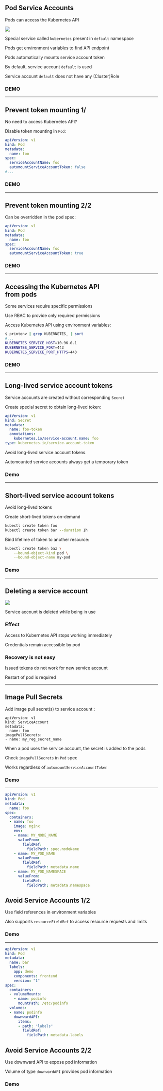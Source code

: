 ## Pod Service Accounts

Pods can access the Kubernetes API

![](120_kubernetes/rbac/service_account.drawio.svg) <!-- .element: style="float: right; width: 15%" -->

Special service called `kubernetes` present in `default` namespace

Pods get environment variables to find API endpoint

Pods automatically mounts service account token

By default, service account `default` is used

Service account `default` does not have any (Cluster)Role

### DEMO [<i class="fa fa-comment-code"></i>](https://github.com/nicholasdille/container-slides/blob/master/120_kubernetes/rbac/service_account_default_sa.runme.md "service_account_default_sa.runme.md")

---

## Prevent token mounting 1/

No need to access Kubernetes API?

Disable token mounting in `Pod`:

```yaml [2,7]
apiVersion: v1
kind: Pod
metadata:
  name: foo
spec:
  serviceAccountName: foo
  automountServiceAccountToken: false
#...
```

### DEMO [<i class="fa fa-comment-code"></i>](https://github.com/nicholasdille/container-slides/blob/master/120_kubernetes/rbac/service_account_automount.runme.md "service_account_automount.runme.md")

---

## Prevent token mounting 2/2

Can be overridden in the pod spec:

```yaml [2,6]
apiVersion: v1
kind: Pod
metadata:
  name: foo
spec:
  serviceAccountName: foo
  automountServiceAccountToken: true
```

### DEMO [<i class="fa fa-comment-code"></i>](https://github.com/nicholasdille/container-slides/blob/master/120_kubernetes/rbac/service_account_automount.runme.md "service_account_automount.runme.md")

---

## Accessing the Kubernetes API<br/>from pods

Some services require specific permissions

Use RBAC to provide only required permissions

Access Kubernetes API using environment variables:

```bash
$ printenv | grep KUBERNETES_ | sort
#...
KUBERNETES_SERVICE_HOST=10.96.0.1
KUBERNETES_SERVICE_PORT=443
KUBERNETES_SERVICE_PORT_HTTPS=443
```

### DEMO [<i class="fa fa-comment-code"></i>](https://github.com/nicholasdille/container-slides/blob/master/120_kubernetes/rbac/service_account_api.runme.md "service_account_api.runme.md")

---

## Long-lived service account tokens

Service accounts are created without corresponding `Secret` [](https://kubernetes.io/docs/concepts/configuration/secret/#service-account-token-secrets)

Create special secret to obtain long-lived token:

```yaml [2,5-7]
apiVersion: v1
kind: Secret
metadata:
  name: foo-token
  annotations:
    kubernetes.io/service-account.name: foo
type: kubernetes.io/service-account-token
```

<i class="fa-duotone fa-warning"></i> Avoid long-lived service account tokens

Automounted service accounts always get a temporary token

### Demo [<i class="fa fa-comment-code"></i>](https://github.com/nicholasdille/container-slides/blob/master/120_kubernetes/rbac/service_account_token.runme.md "service_account_token.runme.md")

---

## Short-lived service account tokens

Avoid long-lived tokens

Create short-lived tokens on-demand [](https://kubernetes.io/docs/tasks/configure-pod-container/configure-service-account/#manually-create-an-api-token-for-a-serviceaccount)

```bash
kubectl create token foo
kubectl create token bar --duration 1h
```

Bind lifetime of token to another resource:

```bash
kubectl create token baz \
    --bound-object-kind pod \
    --bound-object-name my-pod
```

### Demo [<i class="fa fa-comment-code"></i>](https://github.com/nicholasdille/container-slides/blob/master/120_kubernetes/rbac/service_account_token.runme.md "service_account_token.runme.md")

---

## Deleting a service account

![](120_kubernetes/rbac/recovery.drawio.svg) <!-- .element: style="float: right; width: 15%;" -->

Service account is deleted while being in use

### Effect

Access to Kubernetes API stops working immediately

Credentials remain accessible by pod

### Recovery is not easy

Issued tokens do not work for new service account

Restart of pod is required

---

## Image Pull Secrets

Add image pull secret(s) to service account [](https://kubernetes.io/docs/tasks/configure-pod-container/configure-service-account/#add-imagepullsecrets-to-a-service-account):

```yaml[2,5-6]
apiVersion: v1
kind: ServiceAccount
metadata:
  name: foo
imagePullSecrets:
- name: my_reg_secret_name
```

When a pod uses the service account, the secret is added to the pods

Check `imagePullSecrets` in `Pod` spec

Works regardless of `automountServiceAccountToken`

### Demo [<i class="fa fa-comment-code"></i>](https://github.com/nicholasdille/container-slides/blob/master/120_kubernetes/rbac/service_account_pull_secrets.runme.md "service_account_pull_secrets.runme.md")

---

```yaml
apiVersion: v1
kind: Pod
metadata:
  name: foo
spec:
  containers:
  - name: foo
    image: nginx
    env:
    - name: MY_NODE_NAME
      valueFrom:
        fieldRef:
          fieldPath: spec.nodeName
    - name: MY_POD_NAME
      valueFrom:
        fieldRef:
          fieldPath: metadata.name
    - name: MY_POD_NAMESPACE
      valueFrom:
        fieldRef:
          fieldPath: metadata.namespace
```

<!-- .element: style="float: right; width: 24em;" -->

## Avoid Service Accounts 1/2

Use field references in environment variables

Also supports `resourceFieldRef` to access resource requests and limits

### Demo [<i class="fa fa-comment-code"></i>](https://github.com/nicholasdille/container-slides/blob/master/120_kubernetes/rbac/service_account_avoid_sa.runme.md "service_account_avoid_sa.runme.md")

---

```yaml
apiVersion: v1
kind: Pod
metadata:
  name: bar
  labels:
    app: demo
    components: frontend
    version: "1"
spec:
  containers:
  - volumeMounts:
    - name: podinfo
      mountPath: /etc/podinfo
  volumes:
  - name: podinfo
    downwardAPI:
      items:
      - path: "labels"
        fieldRef:
          fieldPath: metadata.labels
```

<!-- .element: style="float: right; width: 25em;" -->

## Avoid Service Accounts 2/2

Use downward API [](https://kubernetes.io/docs/tasks/inject-data-application/downward-api-volume-expose-pod-information/) to expose pod information

Volume of type `downwardAPI` provides pod information

### Demo [<i class="fa fa-comment-code"></i>](https://github.com/nicholasdille/container-slides/blob/master/120_kubernetes/rbac/service_account_avoid_sa.runme.md "service_account_avoid_sa.runme.md")
